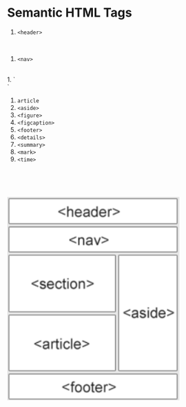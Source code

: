 # Semantic HTML Tags
1. `<header>`
<br>

1. `<nav>`
<br>
1. `<section>`
<br>

1. `article`
1. `<aside>`
1. `<figure>`
1. `<figcaption>`
1. `<footer>`
1. `<details>`
1. `<summary>`
1. `<mark>`
1. `<time>`


<br><br><br>

<img src="semanticImage.png" width="400">